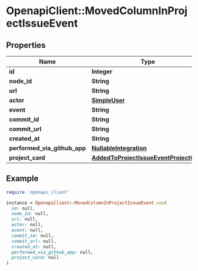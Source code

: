 # OpenapiClient::MovedColumnInProjectIssueEvent

## Properties

| Name | Type | Description | Notes |
| ---- | ---- | ----------- | ----- |
| **id** | **Integer** |  |  |
| **node_id** | **String** |  |  |
| **url** | **String** |  |  |
| **actor** | [**SimpleUser**](SimpleUser.md) |  |  |
| **event** | **String** |  |  |
| **commit_id** | **String** |  |  |
| **commit_url** | **String** |  |  |
| **created_at** | **String** |  |  |
| **performed_via_github_app** | [**NullableIntegration**](NullableIntegration.md) |  |  |
| **project_card** | [**AddedToProjectIssueEventProjectCard**](AddedToProjectIssueEventProjectCard.md) |  | [optional] |

## Example

```ruby
require 'openapi_client'

instance = OpenapiClient::MovedColumnInProjectIssueEvent.new(
  id: null,
  node_id: null,
  url: null,
  actor: null,
  event: null,
  commit_id: null,
  commit_url: null,
  created_at: null,
  performed_via_github_app: null,
  project_card: null
)
```

